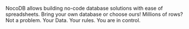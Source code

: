 NocoDB allows building no-code database solutions with ease of spreadsheets. Bring your own database or choose ours! Millions of rows? Not a problem. Your Data. Your rules. You are in control.
